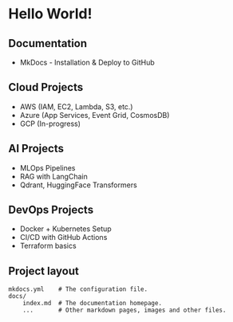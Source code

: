 # Hello World!


## Documentation

* MkDocs - Installation & Deploy to GitHub

## Cloud Projects
* AWS (IAM, EC2, Lambda, S3, etc.)
* Azure (App Services, Event Grid, CosmosDB)
* GCP (In-progress)

## AI Projects
* MLOps Pipelines
* RAG with LangChain
* Qdrant, HuggingFace Transformers

## DevOps Projects
* Docker + Kubernetes Setup
* CI/CD with GitHub Actions
* Terraform basics


## Project layout

    mkdocs.yml    # The configuration file.
    docs/
        index.md  # The documentation homepage.
        ...       # Other markdown pages, images and other files.
